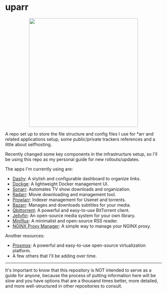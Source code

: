 # uparr

<p align="center">
<img src="https://i.imgflip.com/7evdaa.jpg" width="350">
</p>

A repo set up to store the file structure and config files I use for *arr and related applications setup, some public/private trackers references and a little about selfhosting.

Recently changed some key components in the infrastructure setup, so I'll be using this repo as my personal guide for new rollouts/updates.

The apps I'm currently using are:

- [Dashy](https://github.com/Lissy93/dashy): A stylish and configurable dashboard to organize links.
- [Dockge](https://github.com/louislam/dockge): A lightweight Docker management UI.
- [Sonarr](https://github.com/Sonarr/Sonarr): Automates TV show downloads and organization.
- [Radarr](https://github.com/Radarr/Radarr): Movie downloading and management tool.
- [Prowlarr](https://github.com/Prowlarr/Prowlarr): Indexer management for Usenet and torrents.
- [Bazarr](https://github.com/morpheus65535/bazarr): Manages and downloads subtitles for your media.
- [Qbittorrent](https://github.com/qbittorrent/qBittorrent): A powerful and easy-to-use BitTorrent client.
- [Jellyfin](https://github.com/jellyfin/jellyfin): An open-source media system for your own library.
- [Miniflux](https://github.com/miniflux/v2): A minimalist and open-source RSS reader.
- [NGINX Proxy Manager](https://nginxproxymanager.com/): A simple way to manage your NGINX proxy.

Another resources:
- [Proxmox](https://www.proxmox.com/en/): A powerful and easy-to-use open-source virtualization platform.
- A few others that I'll be adding over time.

---

It's important to know that this repository is NOT intended to serve as a guide for anyone, because the process of putting information here will be slow and you have options that are a thousand times better, more detailed, and more well-structured in other repositories to consult.

